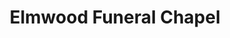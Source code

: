 ---
title: "Elmwood Funeral Chapel"
url: /chicago/elmwood-funeral-chapel/
shop: funeral directors
---